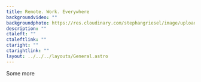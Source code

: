 ```yaml
---
title: Remote. Work. Everywhere
backgroundvideo: ""
backgroundphoto: https://res.cloudinary.com/stephangriesel/image/upload/v1739250014/pexels-pixabay-41949_dlwncz.jpg
description: ""
ctaleft: ""
ctaleftlink: ""
ctaright: ""
ctarightlink: ""
layout: ../../../layouts/General.astro
---
```

Some more